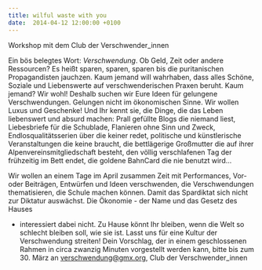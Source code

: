 ```yaml
---
title: wilful waste with you
date:  2014-04-12 12:00:00 +0100
---
```


Workshop mit dem Club der Verschwender_innen



Ein bös belegtes Wort: <em>Verschwendung</em>. Ob Geld, Zeit oder
andere Ressourcen? Es heißt sparen, sparen, sparen bis die puritanischen
Propagandisten jauchzen. Kaum jemand will wahrhaben, dass alles Schöne,
Soziale und Liebenswerte auf verschwenderischen Praxen beruht. Kaum
jemand? Wir wohl! Deshalb suchen wir Eure Ideen für gelungene
Verschwendungen. Gelungen nicht im ökonomischen Sinne. Wir wollen Luxus
und Geschenke! Und Ihr kennt sie, die Dinge, die das Leben liebenswert und
absurd machen: Prall gefüllte Blogs die niemand liest, Liebesbriefe für
die Schublade, Flanieren ohne Sinn und Zweck, Endlosqualitätsserien über
die keiner redet, politische und künstlerische Veranstaltungen die keine
braucht, die bettlägerige Großmutter die auf ihrer
Alpenvereinsmitgliedschaft besteht, den völlig verschlafenen Tag der
frühzeitig im Bett endet, die goldene BahnCard die nie benutzt wird...


Wir wollen an einem Tage im April zusammen Zeit mit Performances, Vor-
oder Beiträgen, Entwürfen und Ideen verschwenden, die Verschwendungen
thematisieren, die Schule machen können. Damit das Spardiktat sich nicht
zur Diktatur auswächst. Die Ökonomie - der Name und das Gesetz des Hauses
- interessiert dabei nicht. Zu Hause könnt Ihr bleiben, wenn die Welt so
schlecht bleiben soll, wie sie ist. Lasst uns für eine Kultur der
Verschwendung streiten! Dein Vorschlag, der in einem geschlossenen Rahmen
in circa zwanzig Minuten vorgestellt werden kann, bitte bis zum 30. März
an <a href="mailto:verschwendung@gmx.org">verschwendung@gmx.org</a>, Club
der Verschwender_innen


